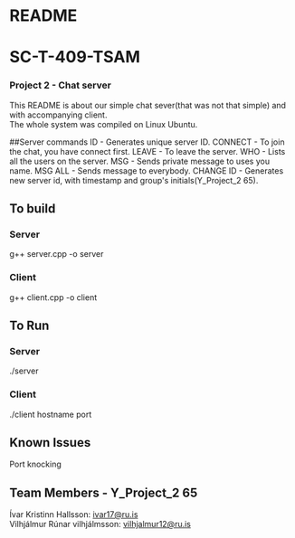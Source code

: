 # README
# SC-T-409-TSAM
### Project 2 - Chat server
This README is about our simple chat sever(that was not that simple) and with accompanying client.  
The whole system was compiled on Linux Ubuntu.

##Server commands
ID - Generates unique server ID.
CONNECT <Name> - To join the chat, you have connect first.
LEAVE - To leave the server.
WHO - Lists all the users on the server.
MSG <Username> - Sends private message to uses you name.
MSG ALL - Sends message to everybody.
CHANGE ID - Generates new server id, with timestamp and group's initials(Y_Project_2 65).

## To build
### Server  
g++ server.cpp -o server  
### Client  
g++ client.cpp -o client
## To Run  
### Server
./server
### Client
./client hostname port


## Known Issues
Port knocking

## Team Members - Y_Project_2 65
Ívar Kristinn Hallsson: ivar17@ru.is  
Vilhjálmur Rúnar vilhjálmsson: vilhjalmur12@ru.is  
